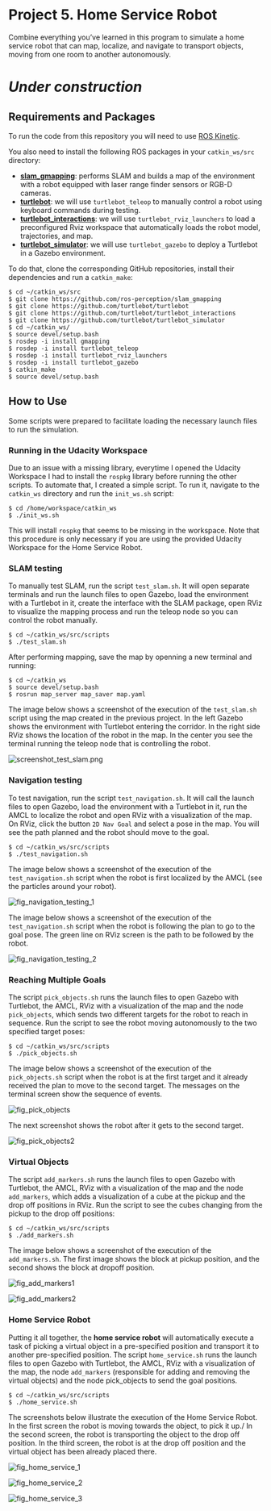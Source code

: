 # Project 5. Home Service Robot
Combine everything you’ve learned in this program to simulate a home service robot that can map, localize, and navigate to transport objects, moving from one room to another autonomously. 


# *Under construction*


## Requirements and Packages
To run the code from this repository you will need to use [ROS Kinetic](http://wiki.ros.org/kinetic).

You also need to install the following ROS packages in your `catkin_ws/src` directory:

- [**slam_gmapping**](https://github.com/ros-perception/slam_gmapping): performs SLAM and builds a map of the environment with a robot equipped with laser range finder sensors or RGB-D cameras.
- [**turtlebot**](https://github.com/turtlebot/turtlebot): we will use `turtlebot_teleop` to manually control a robot using keyboard commands during testing.
- [**turtlebot_interactions**](https://github.com/turtlebot/turtlebot_interactions): we will use `turtlebot_rviz_launchers` to load a preconfigured Rviz workspace that automatically loads the robot model, trajectories, and map.
- [**turtlebot_simulator**](https://github.com/turtlebot/turtlebot_simulator): we will use `turtlebot_gazebo` to deploy a Turtlebot in a Gazebo environment.

To do that, clone the corresponding GitHub repositories, install their dependencies and run a `catkin_make`:
```
$ cd ~/catkin_ws/src
$ git clone https://github.com/ros-perception/slam_gmapping
$ git clone https://github.com/turtlebot/turtlebot
$ git clone https://github.com/turtlebot/turtlebot_interactions
$ git clone https://github.com/turtlebot/turtlebot_simulator
$ cd ~/catkin_ws/
$ source devel/setup.bash
$ rosdep -i install gmapping
$ rosdep -i install turtlebot_teleop
$ rosdep -i install turtlebot_rviz_launchers
$ rosdep -i install turtlebot_gazebo
$ catkin_make
$ source devel/setup.bash
```

## How to Use
Some scripts were prepared to facilitate loading the necessary launch files to run the simulation. 

### Running in the Udacity Workspace
Due to an issue with a missing library, everytime I opened the Udacity Workspace I had to install the `rospkg` library before running the other scripts. To automate that, I created a simple script. To run it, navigate to the `catkin_ws` directory and run the `init_ws.sh` script:
```
$ cd /home/workspace/catkin_ws
$ ./init_ws.sh
```
This will install `rospkg` that seems to be missing in the workspace. Note that this procedure is only necessary if you are using the provided Udacity Workspace for the Home Service Robot. 

### SLAM testing
To manually test SLAM, run the script `test_slam.sh`. It will open separate terminals and run the launch files to open Gazebo, load the environment with a Turtlebot in it, create the interface with the SLAM package, open RViz to visualize the mapping process and run the teleop node so you can control the robot manually.
```
$ cd ~/catkin_ws/src/scripts
$ ./test_slam.sh
```
After performing mapping, save the map by openning a new terminal and running:
```
$ cd ~/catkin_ws
$ source devel/setup.bash
$ rosrun map_server map_saver map.yaml
```
The image below shows a screenshot of the execution of the `test_slam.sh` script using the map created in the previous project. In the left Gazebo shows the environment with Turtlebot entering the corridor. In the right side RViz shows the location of the robot in the map. In the center you see the terminal running the teleop node that is controlling the robot. 

![screenshot_test_slam.png](screenshots/screenshot_test_slam.png)

### Navigation testing
To test navigation, run the script `test_navigation.sh`. It will call the launch files to open Gazebo, load the environment with a Turtlebot in it, run the AMCL to localize the robot and open RViz with a visualization of the map. On RViz, click the button `2D Nav Goal` and select a pose in the map. You will see the path planned and the robot should move to the goal.
```
$ cd ~/catkin_ws/src/scripts
$ ./test_navigation.sh
```
The image below shows a screenshot of the execution of the `test_navigation.sh` script when the robot is first localized by the AMCL (see the particles around your robot).  

![fig_navigation_testing_1](screenshots/navigating_to_goal_pose_1.png)

The image below shows a screenshot of the execution of the `test_navigation.sh` script when the robot is following the plan to go to the goal pose. The green line on RViz screen is the path to be followed by the robot. 

![fig_navigation_testing_2](screenshots/navigating_to_goal_pose_2.png)

### Reaching Multiple Goals
The script `pick_objects.sh` runs the launch files to open Gazebo with Turtlebot, the AMCL, RViz with a visualization of the map and the node `pick_objects`, which sends two different targets for the robot to reach in sequence. Run the script to see the robot moving autonomously to the two specified target poses: 
```
$ cd ~/catkin_ws/src/scripts
$ ./pick_objects.sh
```
The image below shows a screenshot of the execution of the `pick_objects.sh` script when the robot is at the first target and it already received the plan to move to the second target. The messages on the terminal screen show the sequence of events.  

![fig_pick_objects](screenshots/screenshot_pick_objects_2.png)

The next screenshot shows the robot after it gets to the second target.

![fig_pick_objects2](screenshots/screenshot_pick_objects_3.png)

### Virtual Objects
The script `add_markers.sh` runs the launch files to open Gazebo with Turtlebot, the AMCL, RViz with a visualization of the map and the node `add_markers`, which adds a visualization of a cube at the pickup and the drop off positions in RViz. Run the script to see the cubes changing from the pickup to the drop off positions: 
```
$ cd ~/catkin_ws/src/scripts
$ ./add_markers.sh
```
The image below shows a screenshot of the execution of the `add_markers.sh`. The first image shows the block at pickup position, and the second shows the block at dropoff position.  

![fig_add_markers1](screenshots/screenshot_add_markers_1.png)

![fig_add_markers2](screenshots/screenshot_add_markers_2.png)

### Home Service Robot
Putting it all together, the **home service robot** will automatically execute a task of picking a virtual object in a pre-specified position and transport it to another pre-specified position. The script `home_service.sh` runs the launch files to open Gazebo with Turtlebot, the AMCL, RViz with a visualization of the map, the node `add_markers` (responsible for adding and removing the virtual objects) and the node pick_objects to send the goal positions. 
```
$ cd ~/catkin_ws/src/scripts
$ ./home_service.sh
```
The screenshots below illustrate the execution of the Home Service Robot. In the first screen the robot is moving towards the object, to pick it up./ In the second screen, the robot is transporting the object to the drop off position. In the third screen, the robot is at the drop off position and the virtual object has been already placed there. 

![fig_home_service_1](screenshots/screenshot_home_service_1.png)

![fig_home_service_2](screenshots/screenshot_home_service_2.png)

![fig_home_service_3](screenshots/screenshot_home_service_3.png)


